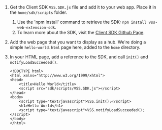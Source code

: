 1. Get the Client SDK `VSS.SDK.js` file and add it to your web app. Place it in the `home/sdk/scripts` folder.
	1. Use the 'npm install' command to retrieve the SDK: `npm install vss-web-extension-sdk`. 
	2. To learn more about the SDK, visit the [Client SDK Github Page](https://github.com/Microsoft/vss-sdk).

1. Add the web page that you want to display as a hub. We're doing a simple `hello-world.html` page here, added to the `home` directory.

1. In your HTML page, add a reference to the SDK, and call `init()` and `notifyLoadSucceeded()`.

	```
	<!DOCTYPE html>
	<html xmlns="http://www.w3.org/1999/xhtml">
	<head>
		<title>Hello World</title>
		<script src="sdk/scripts/VSS.SDK.js"></script>
	</head>
	<body>
		<script type="text/javascript">VSS.init();</script>
		<h1>Hello World</h1>
		<script type="text/javascript">VSS.notifyLoadSucceeded();</script>
	</body>
	</html>
	```
